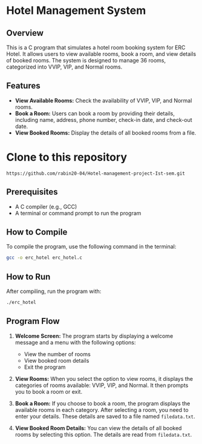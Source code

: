 
#  Hotel Management System

## Overview

This is a C program that simulates a hotel room booking system for ERC Hotel. It allows users to view available rooms, book a room, and view details of booked rooms. The system is designed to manage 36 rooms, categorized into VVIP, VIP, and Normal rooms.

## Features

- **View Available Rooms:** Check the availability of VVIP, VIP, and Normal rooms.
- **Book a Room:** Users can book a room by providing their details, including name, address, phone number, check-in date, and check-out date.
- **View Booked Rooms:** Display the details of all booked rooms from a file.


# Clone to this repository
`https://github.com/rabin20-04/Hotel-management-project-Ist-sem.git
`


## Prerequisites

- A C compiler (e.g., GCC)
- A terminal or command prompt to run the program

## How to Compile

To compile the program, use the following command in the terminal:

```sh
gcc -o erc_hotel erc_hotel.c
```

## How to Run

After compiling, run the program with:

```sh
./erc_hotel
```

## Program Flow

1. **Welcome Screen:** The program starts by displaying a welcome message and a menu with the following options:
   - View the number of rooms
   - View booked room details
   - Exit the program

2. **View Rooms:** When you select the option to view rooms, it displays the categories of rooms available: VVIP, VIP, and Normal. It then prompts you to book a room or exit.

3. **Book a Room:** If you choose to book a room, the program displays the available rooms in each category. After selecting a room, you need to enter your details. These details are saved to a file named `filedata.txt`.

4. **View Booked Room Details:** You can view the details of all booked rooms by selecting this option. The details are read from `filedata.txt`.

